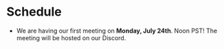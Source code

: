 # Schedule

- We are having our first meeting on **Monday, July 24th**. Noon PST! The meeting will be hosted on our Discord.